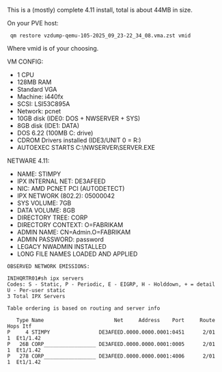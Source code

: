 
This is a (mostly) complete 4.11 install, total is about 44MB in size.

On your PVE host:

```
 qm restore vzdump-qemu-105-2025_09_23-22_34_08.vma.zst vmid
```

Where vmid is of your choosing.

VM CONFIG:
  - 1 CPU
  - 128MB RAM
  - Standard VGA
  - Machine: i440fx
  - SCSI: LSI53C895A
  - Network: pcnet
  - 10GB disk (IDE0: DOS + NWSERVER + SYS)
  - 8GB disk  (IDE1: DATA)
  - DOS 6.22 (100MB C: drive)
  - CDROM Drivers installed (IDE3/UNIT 0 = R:)
  - AUTOEXEC STARTS C:\NWSERVER\SERVER.EXE
 
NETWARE 4.11:
  - NAME: STIMPY
  - IPX INTERNAL NET: DE3AFEED
  - NIC: AMD PCNET PCI (AUTODETECT)
  - IPX NETWORK (802.2): 05000042
  - SYS VOLUME: 7GB
  - DATA VOLUME: 8GB
  - DIRECTORY TREE: CORP
  - DIRECTORY CONTEXT: O=FABRIKAM
  - ADMIN NAME: CN=Admin.O=FABRIKAM
  - ADMIN PASSWORD: password
  - LEGACY NWADMIN INSTALLED
  - LONG FILE NAMES LOADED AND APPLIED


```
OBSERVED NETWORK EMISSIONS:

INIHQRTR01#sh ipx servers
Codes: S - Static, P - Periodic, E - EIGRP, H - Holddown, + = detail
U - Per-user static
3 Total IPX Servers

Table ordering is based on routing and server info

   Type Name                       Net     Address    Port     Route Hops Itf
P     4 STIMPY                DE3AFEED.0000.0000.0001:0451      2/01   1  Et1/1.42
P   26B CORP_________________ DE3AFEED.0000.0000.0001:0005      2/01   1  Et1/1.42
P   278 CORP_________________ DE3AFEED.0000.0000.0001:4006      2/01   1  Et1/1.42

```
